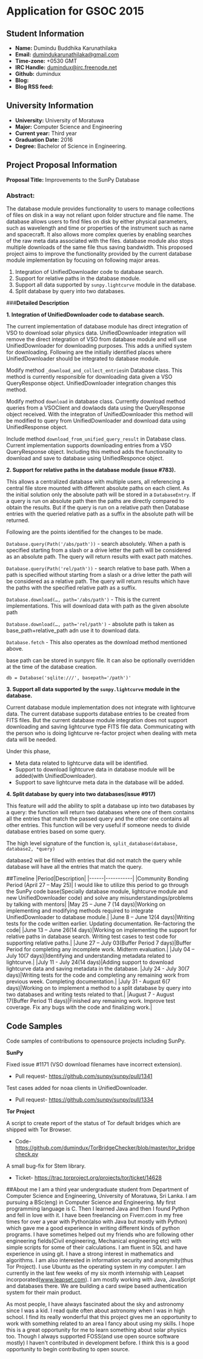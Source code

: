 # Application for GSOC 2015

## Student Information
* **Name:** Dumindu Buddhika Karunathilaka
* **Email:** dumindukarunathilaka@gmail.com
* **Time-zone:** +0530 GMT
* **IRC Handle:** dumindux@irc.freenode.net
* **Github:** dumindux
* **Blog:**
* **Blog RSS feed:**

## University Information
* **University:** University of Moratuwa
* **Major:** Computer Science and Engineering
* **Current year:** Third year
* **Graduation Date:** 2016
* **Degree:** Bachelor of Science in Engineering.

## Project Proposal Information
**Proposal Title:** Improvements to the SunPy Database

### **Abstract:**
The database module provides functionality to users to manage collections of files on disk in a way not reliant upon folder structure and file name. The database allows users to find files on disk by either physical parameters, such as wavelength and time or properties of the instrument such as name and spacecraft. It also allows more complex queries by enabling searches of the raw meta data associated with the files. database module also stops multiple downloads of the same file thus saving bandwidth. This proposed project aims to improve the functionality provided by the current database module implementation by focusing on following major areas.

  1. Integration of UnifiedDownloader code to database search.
  2. Support for relative paths in the database module.
  3. Support all data supported by `sunpy.lightcurve` module in the database.
  4. Split database by query into two databases.


###**Detailed Description**

**1. Integration of UnifiedDownloader code to database search.**

The current implementation of database module has direct integration of VSO to download solar physics data. UnifiedDownloader integration will remove the direct integration of VSO from database module and will use UnifiedDownloader for downloading purposes. This adds a unified system for downloading. Following are the initially identified places where UnifiedDownloader should be integrated to database module.

Modify method `_download_and_collect_entries`in Database class. This method is currently responsible for downloading data given a VSO QueryResponse object. UnifiedDownloader integration changes this method.

Modify method `download` in database class. Currently  download method queries from a VSOClient and dowlaods data using the QueryResponse object received. With the integraton of UnifiedDownloader this method will be modified to query from UnifiedDownloader and download data using UnifiedResponse object.

Include method `download_from_unified_query_result` in Database class. Current implementation supports downloading entries from a VSO QueryResponse object. Including this method adds the functionality to download and save to database using UnifiedResponce object.

**2. Support for relative paths in the database module (issue #783).**

This allows a centralized database with multiple users, all referencing a central file store mounted with different absolute paths on each client. As the initial solution only the absolute path will be stored in a `DatabaseEntry`. If a query is run on absolute path then the paths are directly compared to obtain the results. But if the query is run on a relative path then Database entries with the queried relative path as a suffix in the absolute path will be returned.

Following are the points identified for the changes to be made.

`Database.query(Path('/abs/path'))` - search absolutely. When a path is specified starting from a slash or a drive letter the path will be considered as an absolute path. The query will return results with exact path matches.

`Database.query(Path('rel/path'))` - search relative to base path. When a path is specified without starting from a slash or a drive letter the path will be considered as a relative path. The query will return results which have the paths with the specified relative path as a suffix.

`Database.download(…, path='/abs/path')` - This is the current implementations. This will download data with path as the given absolute path

`Database.download(…, path='rel/path')` - absolute path is taken as base_path+relative_path adn use it to download data.

`Database.fetch` - This also operates as the download method mentioned above.

base path can be stored in sunpyrc file. It can also be optionally overridden at the time of the database creation.

`db = Database('sqlite:///', basepath='/path')'`

**3. Support all data supported by the `sunpy.lightcurve` module in the database.**

Current database module implementation does not integrate with lightcurve data. The current database supports database entries to be created from FITS files. But the current database module integration does not support downloading and saving lightcurve type FITS file data. Communicating with the person who is doing lightcurve re-factor project when dealing with meta data will be needed. 

Under this phase,

* Meta data related to lightcurve data will be identified.
* Support to download lightcurve data in database module will be added(with UnifiedDownloader).
* Support to save lightcurve meta data in the database will be added.

**4. Split database by query into two databases(issue #917)**

This feature will add the ability to split a database up into two databases by a query: the function will return two databases where one of them contains all the entries that match the passed query and the other one contains all other entries. This function will be very useful if someone needs to divide database entries based on some query. 

The high level signature of the function is,
	`split_database(database, database2, *query)`

database2 will be filled with entries that did not match the query while database will have all the entries that match the query.

##Timeline
|Period|Description|
|------|-----------|
|Community Bonding Period (April 27 – May 25)| I would like to utilize this period to go through the SunPy code base(Specially database module, lightcurve module and new UnifiedDownloader code) and solve any misunderstandings/problems by talking with mentors| 
|May 25 – June 7 (14 days)|Working on implementing and modifying methods required to integrate UnifiedDownloader to database module.|
|June 8 – June 12(4 days)|Writing tests for the code written earlier. Updating documentation. Re-factoring the code|
|June 13 – June 26(14 days)|Working on implementing the support for relative paths in database search. Writing test cases to test code for supporting relative paths.|
|June 27 – July 03(Buffer Period 7 days)|Buffer Period for completing any incomplete work. Midterm evaluation.|
|July 04 – July 10(7 days)|Identifying and understanding metadata related to lightcurve.|
|July 11 - July 24(14 days)|Adding support to download lightcurve data and saving metadata in the database.
|July 24 - July 30(7 days)|Writing tests for the code and completing any remaining work from previous week. Completing documentation.|
|July 31 - August 6(7 days)|Working on to implement a method to a split database by query into two databases and writing tests related to that.|
|August 7 - August 17(Buffer Period 11 days)|Finished any remaining work. Improve test coverage. Fix any bugs with the code and finalizing work.|

## Code Samples

Code samples of contributions to opensource projects including SunPy.

**SunPy**

Fixed issue #1171 (VSO download filenames have incorrect extension).
* Pull request- https://github.com/sunpy/sunpy/pull/1341

Test cases added for noaa clients in UnifiedDownloader.
* Pull request- https://github.com/sunpy/sunpy/pull/1334

**Tor Project**

A script to create report of the status of Tor default bridges which are shipped with Tor Browser.
* Code- https://github.com/dumindux/TorBridgeChecker/blob/master/tor_bridgecheck.py

A small bug-fix for Stem library.
* Ticket- https://trac.torproject.org/projects/tor/ticket/14628

##About me
I am a third year undergraduate student from Department of Computer Science and Engineering, University of Moratuwa, Sri Lanka. I am pursuing a BSc(eng) in Computer Science and Engineering. My first programming language is C. Then I learned Java and then I found Python and fell in love with it. I have been freelancing on Fiverr.com in my free times for over a year with Python(also with Java but mostly with Python) which gave me a good experience in writing different kinds of python programs. I have sometimes helped out my friends who are following other engineering fields(Civil engineering, Mechanical engineering etc) with simple scripts for some of their calculations. I am fluent in SQL and have experience in using git. I have a strong interest in mathematics and algorithms. I am also interested in information security and anonymity(thus Tor Project). I use Ubuntu as the operating system in my computer. I am currently in the last few weeks of my six month internship with Leapset incorporated(www.leapset.com). I am mostly working with Java, JavaScript and databases there. We are building a card swipe based authentication system for their main product. 

As most people, I have always fascinated about the sky and astronomy  since I was a kid. I read quite often about astronomy when I was in high school. I find its really wonderful that this project gives me an opportunity to work with something related to an area I fancy about using my skills. I hope this is a great opportunity for me to learn something about solar physics too. Though I always supported FOSS(and use open source software mostly) I haven't contributed in development before. I think this is a good opportunity to begin contributing to open source. 